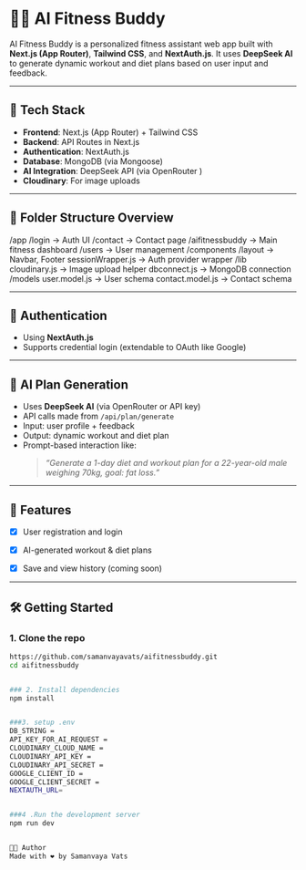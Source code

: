 # 🏋️‍♂️ AI Fitness Buddy

AI Fitness Buddy is a personalized fitness assistant web app built with **Next.js (App Router)**, **Tailwind CSS**, and **NextAuth.js**. It uses **DeepSeek AI** to generate dynamic workout and diet plans based on user input and feedback.

---

## 🚀 Tech Stack

- **Frontend**: Next.js (App Router) + Tailwind CSS
- **Backend**: API Routes in Next.js
- **Authentication**: NextAuth.js
- **Database**: MongoDB (via Mongoose)
- **AI Integration**: DeepSeek API (via OpenRouter )
- **Cloudinary**: For image uploads 

---

## 📂 Folder Structure Overview

/app
/login → Auth UI
/contact → Contact page
/aifitnessbuddy → Main fitness dashboard
/users → User management
/components
/layout → Navbar, Footer
sessionWrapper.js → Auth provider wrapper
/lib
cloudinary.js → Image upload helper
dbconnect.js → MongoDB connection
/models
user.model.js → User schema
contact.model.js → Contact schema


---

## 🔐 Authentication

- Using **NextAuth.js**
- Supports credential login (extendable to OAuth like Google)
---

## 🤖 AI Plan Generation

- Uses **DeepSeek AI** (via OpenRouter or API key)
- API calls made from `/api/plan/generate`
- Input: user profile + feedback
- Output: dynamic workout and diet plan
- Prompt-based interaction like:
  > *“Generate a 1-day diet and workout plan for a 22-year-old male weighing 70kg, goal: fat loss.”*

---

## 🧪 Features

- [x] User registration and login
- [x] AI-generated workout & diet plans
- [X] Save and view history (coming soon)


---

## 🛠️ Getting Started

### 1. Clone the repo
```bash
https://github.com/samanvayavats/aifitnessbuddy.git
cd aifitnessbuddy


### 2. Install dependencies
npm install


###3. setup .env 
DB_STRING = 
API_KEY_FOR_AI_REQUEST = 
CLOUDINARY_CLOUD_NAME = 
CLOUDINARY_API_KEY =
CLOUDINARY_API_SECRET =
GOOGLE_CLIENT_ID =
GOOGLE_CLIENT_SECRET =
NEXTAUTH_URL=


###4 .Run the development server
npm run dev


👨‍💻 Author
Made with ❤️ by Samanvaya Vats
